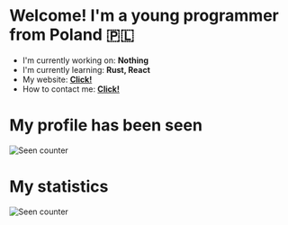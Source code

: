 # Welcome! I'm a young programmer from Poland 🇵🇱
- I'm currently working on: **Nothing**
- I'm currently learning: **Rust, React**
- My website: **[Click!](https://solindek.tech/)**
- How to contact me: **[Click!](https://solindek.tech/contact.html)**
# My profile has been seen
![Seen counter](https://profile-counter.glitch.me/%7BSolindekDev%7D/count.svg)
# My statistics
![Seen counter](https://github-readme-stats.vercel.app/api?username=solindekdev&show_icons=true&theme=synthwave)
